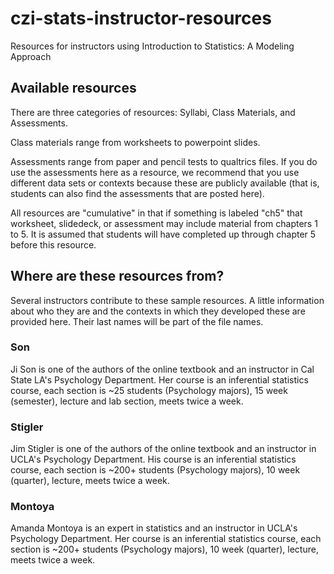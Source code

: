 # czi-stats-instructor-resources
Resources for instructors using Introduction to Statistics: A Modeling Approach

## Available resources

There are three categories of resources: Syllabi, Class Materials, and Assessments. 

Class materials range from worksheets to powerpoint slides. 

Assessments range from paper and pencil tests to qualtrics files. If you do use the assessments here as a resource, we recommend that you use different data sets or contexts because these are publicly available (that is, students can also find the assessments that are posted here).

All resources are "cumulative" in that if something is labeled "ch5" that worksheet, slidedeck, or assessment may include material from chapters 1 to 5. It is assumed that students will have completed up through chapter 5 before this resource. 

## Where are these resources from?
Several instructors contribute to these sample resources. A little information about who they are and the contexts in which they developed these are provided here. Their last names will be part of the file names. 

### Son
Ji Son is one of the authors of the online textbook and an instructor in Cal State LA's Psychology Department. Her course is an inferential statistics course, each section is ~25 students (Psychology majors), 15 week (semester), lecture and lab section, meets twice a week.

### Stigler
Jim Stigler is one of the authors of the online textbook and an instructor in UCLA's Psychology Department. His course is an inferential statistics course, each section is ~200+ students (Psychology majors), 10 week (quarter), lecture, meets twice a week.

### Montoya
Amanda Montoya is an expert in statistics and an instructor in UCLA's Psychology Department. Her course is an inferential statistics course, each section is ~200+ students (Psychology majors), 10 week (quarter), lecture, meets twice a week.